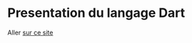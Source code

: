 # Presentation du langage Dart

Aller <a href="https://draluy.github.io/formation_flutter">sur ce site</a>
